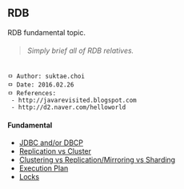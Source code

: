 ## RDB
RDB fundamental topic.

>###### Simply brief all of RDB relatives.

```
ㅁ Author: suktae.choi
ㅁ Date: 2016.02.26
ㅁ References:
 - http://javarevisited.blogspot.com
 - http://d2.naver.com/helloworld
```

#### Fundamental
 - [JDBC and/or DBCP](https://github.com/agongi/study/tree/master/mariadb-mysql/jdbc-dbcp/)
 - [Replication vs Cluster](http://hanbiro.com/management/mysql-cluster.html)
 - [Clustering vs Replication/Mirroring vs Sharding](https://github.com/agongi/study/tree/master/mariadb-mysql/clustering-mirroring-replication-sharding/)
 - [Execution Plan](https://github.com/agongi/study/tree/master/mariadb-mysql/execution-plan/)
 - [Locks](https://github.com/agongi/study/tree/master/mariadb-mysql/locks/)

